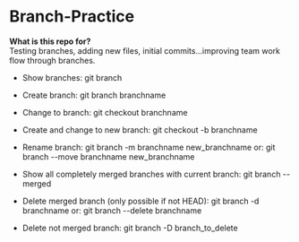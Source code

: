 # Branch-Practice

<b> What is this repo for? </b>
<br>
Testing branches, adding new files, initial commits...improving team work flow through branches.

- Show branches: git branch

- Create branch: git branch branchname

- Change to branch: git checkout branchname

- Create and change to new branch: git checkout -b branchname

- Rename branch: git branch -m branchname new_branchname or: git branch --move branchname new_branchname

- Show all completely merged branches with current branch: git branch --merged

- Delete merged branch (only possible if not HEAD): git branch -d branchname or: git branch --delete branchname

- Delete not merged branch: git branch -D branch_to_delete
